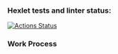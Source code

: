 ### Hexlet tests and linter status:
[![Actions Status](https://github.com/emp7yhead/python-project-lvl2/workflows/hexlet-check/badge.svg)](https://github.com/emp7yhead/python-project-lvl2/actions)

### Work Process
<script id="asciicast-nuZbBzG5Xmbn4gVdiCg4gdR7l" src="https://asciinema.org/a/nuZbBzG5Xmbn4gVdiCg4gdR7l.js" async></script>
